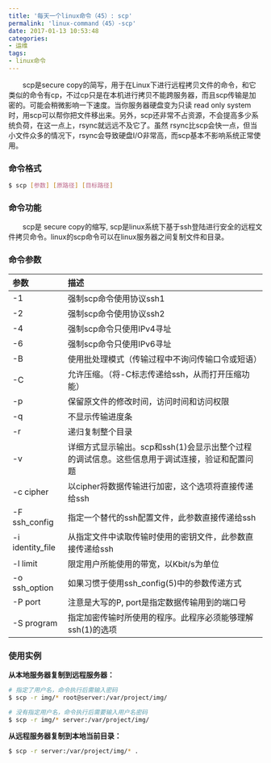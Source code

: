 ```yaml
---
title: '每天一个linux命令（45）: scp'
permalink: 'linux-command（45）-scp'
date: 2017-01-13 10:53:48
categories:
- 运维
tags:
- linux命令
---
```

　　scp是secure copy的简写，用于在Linux下进行远程拷贝文件的命令，和它类似的命令有cp，不过cp只是在本机进行拷贝不能跨服务器，而且scp传输是加密的。可能会稍微影响一下速度。当你服务器硬盘变为只读 read only system时，用scp可以帮你把文件移出来。另外，scp还非常不占资源，不会提高多少系统负荷，在这一点上，rsync就远远不及它了。虽然 rsync比scp会快一点，但当小文件众多的情况下，rsync会导致硬盘I/O非常高，而scp基本不影响系统正常使用。
<!--more -->
### 命令格式
```bash
$ scp [参数] [原路径] [目标路径]
```
### 命令功能
　　scp是 secure copy的缩写, scp是linux系统下基于ssh登陆进行安全的远程文件拷贝命令。linux的scp命令可以在linux服务器之间复制文件和目录。
### 命令参数
| 参数 | 描述     |
| :------------- | :------------- |
| -1 | 强制scp命令使用协议ssh1 |
| -2 | 强制scp命令使用协议ssh2 |
| -4 | 强制scp命令只使用IPv4寻址 |
| -6 | 强制scp命令只使用IPv6寻址 |
| -B | 使用批处理模式（传输过程中不询问传输口令或短语） |
| -C | 允许压缩。（将-C标志传递给ssh，从而打开压缩功能） |
| -p | 保留原文件的修改时间，访问时间和访问权限 |
| -q | 不显示传输进度条 |
| -r | 递归复制整个目录 |
| -v | 详细方式显示输出。scp和ssh(1)会显示出整个过程的调试信息。这些信息用于调试连接，验证和配置问题 |
| -c cipher | 以cipher将数据传输进行加密，这个选项将直接传递给ssh |
| -F ssh_config | 指定一个替代的ssh配置文件，此参数直接传递给ssh |
| -i identity_file | 从指定文件中读取传输时使用的密钥文件，此参数直接传递给ssh |
| -l limit | 限定用户所能使用的带宽，以Kbit/s为单位 |
| -o ssh_option | 如果习惯于使用ssh_config(5)中的参数传递方式 |
| -P port | 注意是大写的P, port是指定数据传输用到的端口号 |
| -S program | 指定加密传输时所使用的程序。此程序必须能够理解ssh(1)的选项 |

### 使用实例
**从本地服务器复制到远程服务器：**
```bash
# 指定了用户名，命令执行后需输入密码
$ scp -r img/* root@server:/var/project/img/

# 没有指定用户名，命令执行后需要输入用户名密码
$ scp -r img/* server:/var/project/img/
```
**从远程服务器复制到本地当前目录：**
```bash
$ scp -r server:/var/project/img/* .
```
